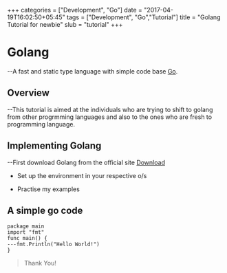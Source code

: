 +++
categories = ["Development", "Go"]
date = "2017-04-19T16:02:50+05:45"
tags = ["Development", "Go","Tutorial"]
title = "Golang Tutorial for newbie"
slub = "tutorial"
+++

# Golang

--A fast and static type language with simple code base [Go](http://golang.org).

## Overview
--This tutorial is aimed at the individuals who are trying to shift to golang from other progrmming languages and also to the ones who are fresh to programming language.


## Implementing Golang
--First download Golang from the official site [Download][1]
+ Set up the environment in your respective o/s
*  Practise my examples

[1]:http://golang.org/downloads

## A simple go code
```golang
package main 
import "fmt"
func main() {
---fmt.Println("Hello World!")
}
```

>Thank You!

